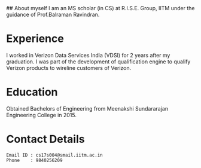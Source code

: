 <title> Arjun Manoharan </title>
## About myself
I am an MS scholar (in CS) at R.I.S.E. Group, IITM under the guidance of Prof.Balraman Ravindran.
  
# Experience
I worked in Verizon Data Services India (VDSI) for 2 years after my graduation. I was part of the development of qualification engine to qualify Verizon products to wireline customers of Verizon.
    
# Education
Obtained Bachelors of Engineering from Meenakshi Sundararajan Engineering College in 2015.

# Contact Details
    Email ID : cs17s004@smail.iitm.ac.in
    Phone    : 9840256209
